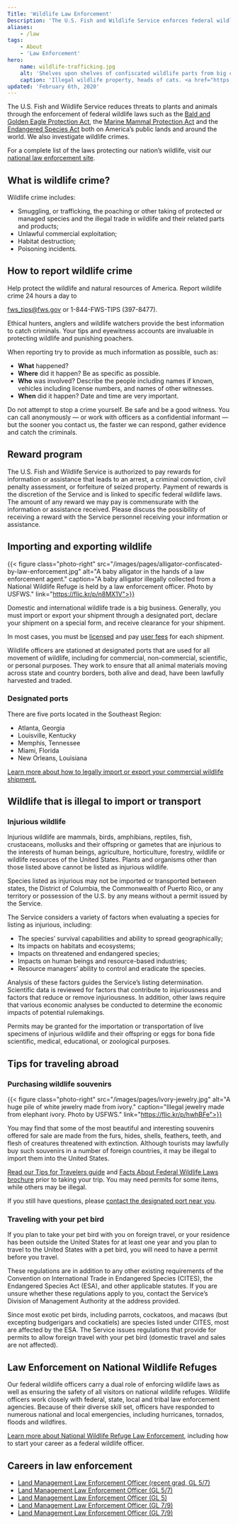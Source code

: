 ```yaml
---
Title: 'Wildlife Law Enforcement'
Description: 'The U.S. Fish and Wildlife Service enforces federal wildlife laws that protect imperiled plants and animals around the world. We investigate wildlife crime, including wildlife smuggling, and ensure that visitors to our National Wildlife Refuges have a safe experience.'
aliases:
    - /law
tags:
    - About
    - 'Law Enforcement'
hero:
    name: wildlife-trafficking.jpg
    alt: 'Shelves upon shelves of confiscated wildlife parts from big cats including tigers and leopards.'
    caption: 'Illegal wildlife property, heads of cats. <a href="https://flic.kr/p/qFSVJ4">Photo</a> by Ryan Moehring, USFWS.'
updated: 'February 6th, 2020'
---
```


The U.S. Fish and Wildlife Service reduces threats to plants and animals through the enforcement of federal wildlife laws such as the [Bald and Golden Eagle Protection Act](http://www.fws.gov/midwest/MidwestBird/EaglePermits/bagepa.html), the [Marine Mammal Protection Act](http://www.fws.gov/international/laws-treaties-agreements/us-conservation-laws/marine-mammal-protection-act.html) and the [Endangered Species Act](/endangered-species-act/) both on America’s public lands and around the world. We also investigate wildlife crimes.

For a complete list of the laws protecting our nation’s wildlife, visit our [national law enforcement site](http://www.fws.gov/le/laws-regulations.html).

## What is wildlife crime?

Wildlife crime includes:

- Smuggling, or trafficking, the poaching or other taking of protected or managed species and the illegal trade in wildlife and their related parts and products;
- Unlawful commercial exploitation;
- Habitat destruction;
- Poisoning incidents.

## How to report wildlife crime

Help protect the wildlife and natural resources of America. Report wildlife crime 24 hours a day to

<div class="content-centered">
  <p><a href="mailto:fws_tips@fws.gov">fws_tips@fws.gov</a> or 1-844-FWS-TIPS (397-8477).</p>
</div>

Ethical hunters, anglers and wildlife watchers provide the best information to catch criminals. Your tips and eyewitness accounts are invaluable in protecting wildlife and punishing poachers.

When reporting try to provide as much information as possible, such as:

- **What** happened?
- **Where** did it happen? Be as specific as possible.
- **Who** was involved? Describe the people including names if known, vehicles including license numbers, and names of other witnesses.
- **When** did it happen? Date and time are very important.

Do not attempt to stop a crime yourself. Be safe and be a good witness. You can call anonymously — or work with officers as a confidential informant — but the sooner you contact us, the faster we can respond, gather evidence and catch the criminals.

## Reward program

The U.S. Fish and Wildlife Service is authorized to pay rewards for information or assistance that leads to an arrest, a criminal conviction, civil penalty assessment, or forfeiture of seized property.  Payment of rewards is the discretion of the Service and is linked to specific federal wildlife laws.  The amount of any reward we may pay is commensurate with the information or assistance received.  Please discuss the possibility of receiving a reward with the Service personnel receiving your information or assistance.

## Importing and exporting wildlife

{{< figure class="photo-right" src="/images/pages/alligator-confiscated-by-law-enforcement.jpg" alt="A baby alligator in the hands of a law enforcement agent." caption="A baby alligator illegally collected from a National Wildlife Refuge is held by a law enforcement officer. Photo by USFWS." link="https://flic.kr/p/n8MX1V">}}

Domestic and international wildlife trade is a big business. Generally, you must import or export your shipment through a designated port, declare your shipment on a special form, and receive clearance for your shipment.

In most cases, you must be [licensed](https://www.fws.gov/le/le-permits.html) and pay [user fees](http://ecfr.gpoaccess.gov/cgi/t/text/text-idx?c=ecfr&sid=95faeb6681fe7bee9d855248beec53aa&rgn=div8&view=text&node=50:1.0.1.2.8.9.7.4&idno=50&linkname=User%20Fees) for each shipment.

Wildlife officers are stationed at designated ports that are used for all movement of wildlife, including for commercial, non-commercial, scientific, or personal purposes. They work to ensure that all animal materials moving across state and country borders, both alive and dead, have been lawfully harvested and traded.

### Designated ports

There are five ports located in the Southeast Region:

- Atlanta, Georgia
- Louisville, Kentucky
- Memphis, Tennessee
- Miami, Florida
- New Orleans, Louisiana

[Learn more about how to legally import or export your commercial wildlife shipment.](https://www.fws.gov/le/commercial-wildlife-shipment.html)

## Wildlife that is illegal to import or transport

### Injurious wildlife

Injurious wildlife are mammals, birds, amphibians, reptiles, fish, crustaceans, mollusks and their offspring or gametes that are injurious to the interests of human beings, agriculture, horticulture, forestry, wildlife or wildlife resources of the United States. Plants and organisms other than those listed above cannot be listed as injurious wildlife.

Species listed as injurious may not be imported or transported between states, the District of Columbia, the Commonwealth of Puerto Rico, or any territory or possession of the U.S. by any means without a permit issued by the Service.

The Service considers a variety of factors when evaluating a species for listing as injurious, including:

- The species’ survival capabilities and ability to spread geographically;
- Its impacts on habitats and ecosystems;
- Impacts on threatened and endangered species;
- Impacts on human beings and resource-based industries;
- Resource managers’ ability to control and eradicate the species.

Analysis of these factors guides the Service’s listing determination. Scientific data is reviewed for factors that contribute to injuriousness and factors that reduce or remove injuriousness. In addition, other laws require that various economic analyses be conducted to determine the economic impacts of potential rulemakings.

Permits may be granted for the importation or transportation of live specimens of injurious wildlife and their offspring or eggs for bona fide scientific, medical, educational, or zoological purposes.

## Tips for traveling abroad

### Purchasing wildlife souvenirs

{{< figure class="photo-right" src="/images/pages/ivory-jewelry.jpg" alt="A huge pile of white jewelry made from ivory." caption="Illegal jewelry made from elephant ivory. Photo by USFWS." link="https://flic.kr/p/hwhBFe">}}

You may find that some of the most beautiful and interesting souvenirs offered for sale are made from the furs, hides, shells, feathers, teeth, and flesh of creatures threatened with extinction. Although tourists may lawfully buy such souvenirs in a number of foreign countries, it may be illegal to import them into the United States.

[Read our Tips for Travelers guide](http://www.fws.gov/le/tips-for-travelers.html) and [Facts About Federal Wildlife Laws brochure](http://www.fws.gov/le/pdf/FactsWildlifeLaws.pdf) prior to taking your trip. You may need permits for some items, while others may be illegal.

If you still have questions, please [contact the designated port near you](http://www.fws.gov/le/designated-ports.html).

### Traveling with your pet bird

If you plan to take your pet bird with you on foreign travel, or your residence has been outside the United States for at least one year and you plan to travel to the United States with a pet bird, you will need to have a permit before you travel.

These regulations are in addition to any other existing requirements of the Convention on International Trade in Endangered Species (CITES), the Endangered Species Act (ESA), and other applicable statutes. If you are unsure whether these regulations apply to you, contact the Service’s Division of Management Authority at the address provided.

Since most exotic pet birds, including parrots, cockatoos, and macaws (but excepting budgerigars and cockatiels) are species listed under CITES, most are affected by the ESA. The Service issues regulations that provide for permits to allow foreign travel with your pet bird (domestic travel and sales are not affected).

## Law Enforcement on National Wildlife Refuges

Our federal wildlife officers carry a dual role of enforcing wildlife laws as well as ensuring the safety of all visitors on national wildlife refuges. Wildlife officers work closely with federal, state, local and tribal law enforcement agencies. Because of their diverse skill set, officers have responded to numerous national and local emergencies, including hurricanes, tornados, floods and wildfires.

[Learn more about National Wildlife Refuge Law Enforcement](http://www.fws.gov/refuges/lawEnforcement/), including how to start your career as a federal wildlife officer.

## Careers in law enforcement

- [Land Management Law Enforcement Officer (recent grad, GL 5/7)](https://www.usajobs.gov/GetJob/ViewDetails/486181800)
- [Land Management Law Enforcement Officer (GL 5/7)](https://www.usajobs.gov/GetJob/ViewDetails/486183200)
- [Land Management Law Enforcement Officer (GL 5)](https://www.usajobs.gov/GetJob/ViewDetails/486183700)
- [Land Management Law Enforcement Officer (GL 7/9)](https://www.usajobs.gov/GetJob/ViewDetails/486183800)
- [Land Management Law Enforcement Officer (GL 7/9)](https://www.usajobs.gov/GetJob/ViewDetails/486184500)
